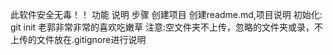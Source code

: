此软件安全无毒！！
功能
说明
步骤
	创建项目
	创建readme.md,项目说明
	初始化: git init 老郭非常非常的喜欢吃嫩草
	注意:空文件夹不上传，忽略的文件夹或录，不上传的文件放在.gitignore进行说明

